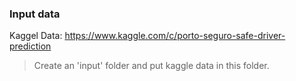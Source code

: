 ### Input data
Kaggel Data: https://www.kaggle.com/c/porto-seguro-safe-driver-prediction   

> Create an 'input' folder and put kaggle data in this folder.
